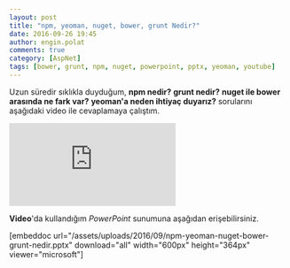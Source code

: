 ```yaml
---
layout: post
title: "npm, yeoman, nuget, bower, grunt Nedir?"
date: 2016-09-26 19:45
author: engin.polat
comments: true
category: [AspNet]
tags: [bower, grunt, npm, nuget, powerpoint, pptx, yeoman, youtube]
---
```

Uzun süredir sıklıkla duyduğum, **npm nedir?** **grunt nedir?** **nuget ile bower arasında ne fark var?** **yeoman'a neden ihtiyaç duyarız?** sorularını aşağıdaki video ile cevaplamaya çalıştım.

<div class="embed-responsive embed-responsive-16by9"><iframe class="embed-responsive-item" src="https://www.youtube.com/embed/ETK-fMe96OI" frameborder="0" allowfullscreen></iframe></div>

**Video**'da kullandığım *PowerPoint* sunumuna aşağıdan erişebilirsiniz.

[embeddoc url="/assets/uploads/2016/09/npm-yeoman-nuget-bower-grunt-nedir.pptx" download="all" width="600px" height="364px" viewer="microsoft"]